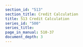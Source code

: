```yaml
---
section_id: "513"
section_title: Credit Calculation
title: 513 Credit Calculation
series_id: "500"
series_title: 
page_in_manual: 510-37
document_depth: 3
---
```


